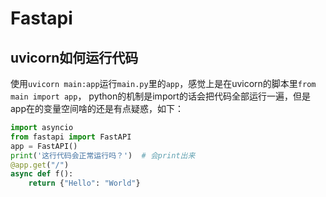 # Fastapi

## uvicorn如何运行代码

使用`uvicorn main:app`运行`main.py`里的`app`，感觉上是在uvicorn的脚本里`from main import app`，
python的机制是import的话会把代码全部运行一遍，但是app在的变量空间啥的还是有点疑惑，如下：


```python
import asyncio
from fastapi import FastAPI
app = FastAPI()
print('这行代码会正常运行吗？')  # 会print出来
@app.get("/")
async def f():
    return {"Hello": "World"}
```

